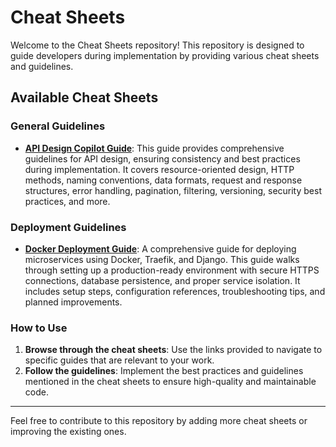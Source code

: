 # Cheat Sheets

Welcome to the Cheat Sheets repository! This repository is designed to guide developers during implementation by providing various cheat sheets and guidelines.

## Available Cheat Sheets

### General Guidelines

- **[API Design Copilot Guide](https://github.com/smart-Ino-Engineering/cheat-sheets/blob/main/api_designing/API_DESIGN_COPILOT_v1.md)**: This guide provides comprehensive guidelines for API design, ensuring consistency and best practices during implementation. It covers resource-oriented design, HTTP methods, naming conventions, data formats, request and response structures, error handling, pagination, filtering, versioning, security best practices, and more.

### Deployment Guidelines

- **[Docker Deployment Guide](dockerization/v1/README.md)**: A comprehensive guide for deploying microservices using Docker, Traefik, and Django. This guide walks through setting up a production-ready environment with secure HTTPS connections, database persistence, and proper service isolation. It includes setup steps, configuration references, troubleshooting tips, and planned improvements.

### How to Use

1. **Browse through the cheat sheets**: Use the links provided to navigate to specific guides that are relevant to your work.
2. **Follow the guidelines**: Implement the best practices and guidelines mentioned in the cheat sheets to ensure high-quality and maintainable code.

---

Feel free to contribute to this repository by adding more cheat sheets or improving the existing ones.
